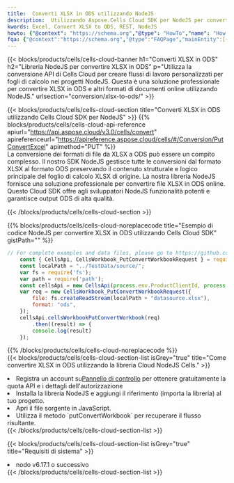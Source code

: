 ```yaml
---
title:  Converti XLSX in ODS utilizzando NodeJS
description:  Utilizzando Aspose.Cells Cloud SDK per NodeJS per convertire un file in formato XLSX in un file in formato ODS.
kwords: Excel, Convert XLSX to ODS, REST, NodeJS
howto: {"@context": "https://schema.org","@type": "HowTo","name": "How to convert XLSX to ODS using the Cells Cloud NodeJS library.","description": "How to convert XLSX to ODS using the Cells Cloud NodeJS library.","image": {"@type": "ImageObject"},"url": "/nodejs/conversion/xlsx-to-ods/","step": [{ "@type": "HowToStep","name": "How to convert XLSX to ODS using the Cells Cloud NodeJS library. step 1", "image": {"@type": "ImageObject",},"url": "/nodejs/conversion/xlsx-to-ods/","text": "Register an account at <a href='https://dashboard.aspose.cloud/'>Dashboard</a> to get free API quota & authorization details",},{ "@type": "HowToStep","name": "How to convert XLSX to ODS using the Cells Cloud NodeJS library. step 1", "image": {"@type": "ImageObject",},"url": "/nodejs/conversion/xlsx-to-ods/","text": "Install NodeJS library and add the reference (import the library) to your project.",},{ "@type": "HowToStep","name": "How to convert XLSX to ODS using the Cells Cloud NodeJS library. step 1", "image": {"@type": "ImageObject",},"url": "/nodejs/conversion/xlsx-to-ods/","text": "Open the source file in JavaScript.",},{ "@type": "HowToStep","name": "How to convert XLSX to ODS using the Cells Cloud NodeJS library. step 1", "image": {"@type": "ImageObject",},"url": "/nodejs/conversion/xlsx-to-ods/","text": "Use the `putConvertWorkbook` method to retrieve the resulting stream.",}, ],"supply": {"@type": "HowToSupply","name": "document"},"tool": [{"@type": "HowToTool","name": "Visual Studio, Visual Studio Code, WebStorm"},{"@type": "HowToTool","name": "Aspose Cells"}],"totalTime": "PT6M"}
fqa: {"@context":"https://schema.org","@type":"FAQPage","mainEntity":[{"@type":"Question","name":"Why convert file formats in C# using REST API?","acceptedAnswer":{"@type":"Answer","text":"Documents are encoded in many ways, and some files may be incompatible with the software you use. To open and read such files, just convert them to appropriate file formats.<br/><ol><li>Install .NET SDK and add the reference (import the library) to your project.</li><li>Open the source file in C# using REST API.</li><li>Call the PutConvertWorkbookRequest() method, passing an output filename with required extension.</li><li>Get the result of conversion as a separate file.</li></ol>"}},{"@type":"Question","name":"What file formats can I convert with your C# library?","acceptedAnswer":{"@type":"Answer","text":"We support a variety of file formats for conversion using .NET library, including XLSX, Excel, xls , PDF, CSV, HTML, Markdown, XML, PNG, JPG, TIFF, Json, TXT and many more."}},{"@type":"Question","name":"What is the maximum allowed file size for conversion using this .NET library?","acceptedAnswer":{"@type":"Answer","text":"There are no file size limits for format conversions using .NET library."}}]}
---
```

{{< blocks/products/cells/cells-cloud-banner h1="Converti XLSX in ODS" h2="Libreria NodeJS per convertire XLSX in ODS" p="Utilizza la conversione API di Cells Cloud per creare flussi di lavoro personalizzati per fogli di calcolo nei progetti NodeJS. Questa è una soluzione professionale per convertire XLSX in ODS e altri formati di documenti online utilizzando NodeJS." urlsection="conversion/xlsx-to-ods/" >}}

{{< blocks/products/cells/cells-cloud-section title="Converti XLSX in ODS utilizzando Cells Cloud SDK per NodeJS" >}}
{{% blocks/products/cells/cells-cloud-api-reference apiurl="https://api.aspose.cloud/v3.0/cells/convert" apireferenceurl="https://apireference.aspose.cloud/cells/#/Conversion/PutConvertExcel" apimethod="PUT" %}}
<br/>
La conversione dei formati di file da XLSX a ODS può essere un compito complesso. Il nostro SDK NodeJS gestisce tutte le conversioni dal formato XLSX al formato ODS preservando il contenuto strutturale e logico principale del foglio di calcolo XLSX di origine. La nostra libreria NodeJS fornisce una soluzione professionale per convertire file XLSX in ODS online. Questo Cloud SDK offre agli sviluppatori NodeJS funzionalità potenti e garantisce output ODS di alta qualità.

{{< /blocks/products/cells/cells-cloud-section >}}

{{% blocks/products/cells/cells-cloud-noreplacecode title="Esempio di codice NodeJS per convertire XLSX in ODS utilizzando Cells Cloud SDK" gistPath="" %}}
 
```js
// For complete examples and data files, please go to https://github.com/aspose-cells-cloud/aspose-cells-cloud-node/
    const { CellsApi, CellsWorkbook_PutConvertWorkbookRequest } = require("asposecellscloud");
    const localPath = "../TestData/source/";
    var fs = require('fs');
    var path = require('path');
    const cellsApi = new CellsApi(process.env.ProductClientId, process.env.ProductClientSecret);
    var req = new CellsWorkbook_PutConvertWorkbookRequest({
        file: fs.createReadStream(localPath + "datasource.xlsx"),
        format: "ods",
    });
    cellsApi.cellsWorkbookPutConvertWorkbook(req)
        .then((result) => {
        console.log(result)
    });
```
 
{{% /blocks/products/cells/cells-cloud-noreplacecode %}}
<br/>
{{< blocks/products/cells/cells-cloud-section-list isGrey="true" title="Come convertire XLSX in ODS utilizzando la libreria Cloud NodeJS Cells." >}}
<li> Registra un account su<a href="https://dashboard.aspose.cloud/">Pannello di controllo</a> per ottenere gratuitamente la quota API e i dettagli dell'autorizzazione</li>
<li>Installa la libreria NodeJS e aggiungi il riferimento (importa la libreria) al tuo progetto.</li>
<li>Apri il file sorgente in JavaScript.</li>
<li>Utilizza il metodo `putConvertWorkbook` per recuperare il flusso risultante.</li>
{{< /blocks/products/cells/cells-cloud-section-list >}}

{{< blocks/products/cells/cells-cloud-section-list isGrey="true" title="Requisiti di sistema" >}}
<li>nodo v6.17.1 o successivo</li>
{{< /blocks/products/cells/cells-cloud-section-list >}}
